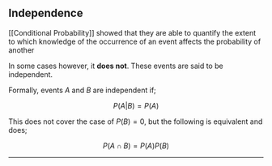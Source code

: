 ## Independence

[[Conditional Probability]] showed that they are able to quantify the extent to which knowledge of the occurrence of an event affects the probability of another

In some cases however, it **does not**. These events are said to be independent.

Formally, events $A$ and $B$ are independent if;

$$P(A|B) = P(A)$$

This does not cover the case of $P(B) = 0$, but the following is equivalent and does;

$$P(A \cap B) = P(A)P(B)$$

---

